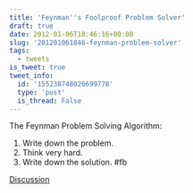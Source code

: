 ```yaml
---
title: 'Feynman''s Foolproof Problem Solver'
draft: true
date: 2012-01-06T18:46:16+00:00
slug: '201201061846-feynman-problem-solver'
tags:
  - tweets
is_tweet: true
tweet_info:
  id: '155238748026699778'
  type: 'post'
  is_thread: False
---
```




The Feynman Problem Solving Algorithm: 
1) Write down the problem. 
2) Think very hard. 
3) Write down the solution. #fb

[Discussion](https://x.com/sytelus/status/155238748026699778)
